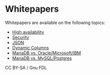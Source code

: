
# Whitepapers

Whitepapers are available on the following topics:


* [High availability](https://mariadb.com/resources/white-papers/high-availability-with-mariadb-tx-the-definitive-guide/)
* [Security](https://mariadb.com/resources/white-papers/mariadb-tx-security-overview/)
* [JSON](https://mariadb.com/resources/white-papers/guide-to-hybrid-relationaljson-data-modeling/)
* [Dynamic Columns](https://mariadb.com/resources/white-papers/flexible-data-modeling-mariadb-server-part-1-dynamic-columns/)
* [MariaDB vs. Oracle/Microsoft/IBM](https://mariadb.com/resources/white-papers/enterprise-database-comparison-mariadb-vs-oracle-microsoft-and-ibm/)
* [MariaDB vs. MySQL/Postgres](https://mariadb.com/resources/white-papers/mariadb-vs-oracle-mysql-vs-enterprisedb/)


CC BY-SA / Gnu FDL

